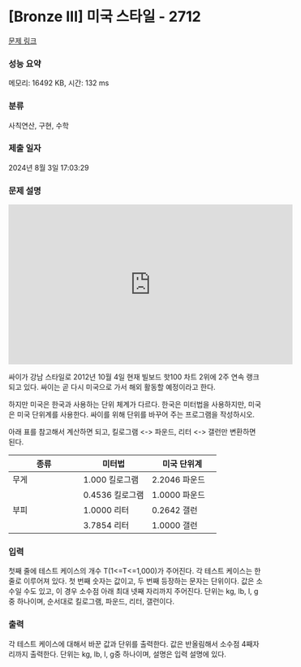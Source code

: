 # [Bronze III] 미국 스타일 - 2712 

[문제 링크](https://www.acmicpc.net/problem/2712) 

### 성능 요약

메모리: 16492 KB, 시간: 132 ms

### 분류

사칙연산, 구현, 수학

### 제출 일자

2024년 8월 3일 17:03:29

### 문제 설명

<p style="text-align: center;"><iframe allowfullscreen="" frameborder="0" height="315" src="https://www.youtube.com/embed/9bZkp7q19f0" width="560"></iframe></p>

<p>싸이가 강남 스타일로 2012년 10월 4일 현재 빌보드 핫100 차트 2위에 2주 연속 랭크되고 있다. 싸이는 곧 다시 미국으로 가서 해외 활동할 예정이라고 한다.</p>

<p>하지만 미국은 한국과 사용하는 단위 체계가 다르다. 한국은 미터법을 사용하지만, 미국은 미국 단위계를 사용한다. 싸이를 위해 단위를 바꾸어 주는 프로그램을 작성하시오.</p>

<p>아래 표를 참고해서 계산하면 되고, 킬로그램 <-> 파운드, 리터 <-> 갤런만 변환하면 된다.</p>

<table class="table table-bordered" style="width:100%">
	<thead>
		<tr>
			<th style="width:34%">종류</th>
			<th style="width:33%">미터법</th>
			<th style="width:33%">미국 단위계</th>
		</tr>
	</thead>
	<tbody>
		<tr>
			<td>무게</td>
			<td>1.000 킬로그램</td>
			<td>2.2046 파운드</td>
		</tr>
		<tr>
			<td> </td>
			<td>0.4536 킬로그램</td>
			<td>1.0000 파운드</td>
		</tr>
		<tr>
			<td>부피</td>
			<td>1.0000 리터</td>
			<td>0.2642 갤런</td>
		</tr>
		<tr>
			<td> </td>
			<td>3.7854 리터</td>
			<td>1.0000 갤런</td>
		</tr>
	</tbody>
</table>

### 입력 

 <p>첫째 줄에 테스트 케이스의 개수 T(1<=T<=1,000)가 주어진다. 각 테스트 케이스는 한 줄로 이루어져 있다. 첫 번째 숫자는 값이고, 두 번째 등장하는 문자는 단위이다. 값은 소수일 수도 있고, 이 경우 소수점 아래 최대 넷째 자리까지 주어진다. 단위는 kg, lb, l, g 중 하나이며, 순서대로 킬로그램, 파운드, 리터, 갤런이다.</p>

### 출력 

 <p>각 테스트 케이스에 대해서 바꾼 값과 단위를 출력한다. 값은 반올림해서 소수점 4째자리까지 출력한다. 단위는 kg, lb, l, g중 하나이며, 설명은 입력 설명에 있다.</p>

